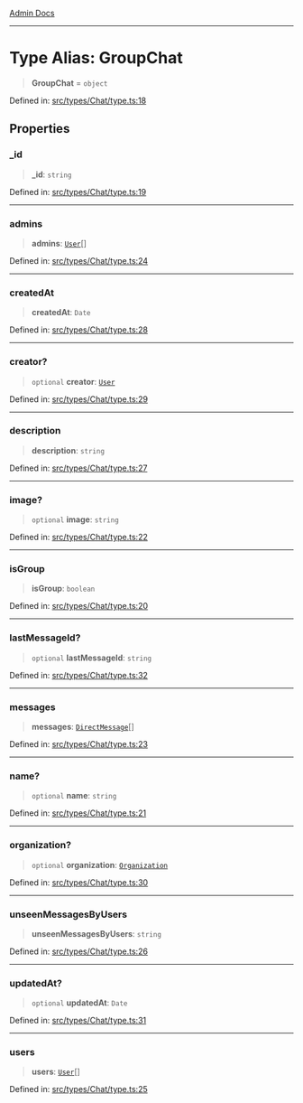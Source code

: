 [Admin Docs](/)

***

# Type Alias: GroupChat

> **GroupChat** = `object`

Defined in: [src/types/Chat/type.ts:18](https://github.com/PalisadoesFoundation/talawa-admin/blob/main/src/types/Chat/type.ts#L18)

## Properties

### \_id

> **\_id**: `string`

Defined in: [src/types/Chat/type.ts:19](https://github.com/PalisadoesFoundation/talawa-admin/blob/main/src/types/Chat/type.ts#L19)

***

### admins

> **admins**: [`User`](../../../User/type/type-aliases/User.md)[]

Defined in: [src/types/Chat/type.ts:24](https://github.com/PalisadoesFoundation/talawa-admin/blob/main/src/types/Chat/type.ts#L24)

***

### createdAt

> **createdAt**: `Date`

Defined in: [src/types/Chat/type.ts:28](https://github.com/PalisadoesFoundation/talawa-admin/blob/main/src/types/Chat/type.ts#L28)

***

### creator?

> `optional` **creator**: [`User`](../../../User/type/type-aliases/User.md)

Defined in: [src/types/Chat/type.ts:29](https://github.com/PalisadoesFoundation/talawa-admin/blob/main/src/types/Chat/type.ts#L29)

***

### description

> **description**: `string`

Defined in: [src/types/Chat/type.ts:27](https://github.com/PalisadoesFoundation/talawa-admin/blob/main/src/types/Chat/type.ts#L27)

***

### image?

> `optional` **image**: `string`

Defined in: [src/types/Chat/type.ts:22](https://github.com/PalisadoesFoundation/talawa-admin/blob/main/src/types/Chat/type.ts#L22)

***

### isGroup

> **isGroup**: `boolean`

Defined in: [src/types/Chat/type.ts:20](https://github.com/PalisadoesFoundation/talawa-admin/blob/main/src/types/Chat/type.ts#L20)

***

### lastMessageId?

> `optional` **lastMessageId**: `string`

Defined in: [src/types/Chat/type.ts:32](https://github.com/PalisadoesFoundation/talawa-admin/blob/main/src/types/Chat/type.ts#L32)

***

### messages

> **messages**: [`DirectMessage`](DirectMessage.md)[]

Defined in: [src/types/Chat/type.ts:23](https://github.com/PalisadoesFoundation/talawa-admin/blob/main/src/types/Chat/type.ts#L23)

***

### name?

> `optional` **name**: `string`

Defined in: [src/types/Chat/type.ts:21](https://github.com/PalisadoesFoundation/talawa-admin/blob/main/src/types/Chat/type.ts#L21)

***

### organization?

> `optional` **organization**: [`Organization`](../../../Organization/type/type-aliases/Organization.md)

Defined in: [src/types/Chat/type.ts:30](https://github.com/PalisadoesFoundation/talawa-admin/blob/main/src/types/Chat/type.ts#L30)

***

### unseenMessagesByUsers

> **unseenMessagesByUsers**: `string`

Defined in: [src/types/Chat/type.ts:26](https://github.com/PalisadoesFoundation/talawa-admin/blob/main/src/types/Chat/type.ts#L26)

***

### updatedAt?

> `optional` **updatedAt**: `Date`

Defined in: [src/types/Chat/type.ts:31](https://github.com/PalisadoesFoundation/talawa-admin/blob/main/src/types/Chat/type.ts#L31)

***

### users

> **users**: [`User`](../../../User/type/type-aliases/User.md)[]

Defined in: [src/types/Chat/type.ts:25](https://github.com/PalisadoesFoundation/talawa-admin/blob/main/src/types/Chat/type.ts#L25)
